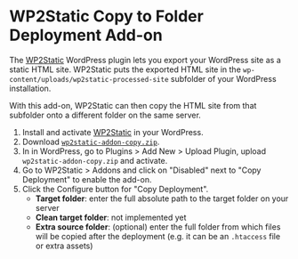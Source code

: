 # WP2Static Copy to Folder Deployment Add-on

The [WP2Static](https://wp2static.com/) WordPress plugin lets you export your WordPress site as a static HTML site. WP2Static puts the exported HTML site in the `wp-content/uploads/wp2static-processed-site` subfolder of your WordPress installation.

With this add-on, WP2Static can then copy the HTML site from that subfolder onto a different folder on the same server.

1. Install and activate [WP2Static](https://wp2static.com/) in your WordPress.
2. Download [`wp2static-addon-copy.zip`](https://github.com/twardoch/wp2static-addon-copy/raw/master/release/wp2static-addon-copy.zip).
3. In in WordPress, go to Plugins > Add New > Upload Plugin, upload `wp2static-addon-copy.zip` and activate.
4. Go to WP2Static > Addons and click on "Disabled" next to "Copy Deployment" to enable the add-on.
5. Click the Configure button for "Copy Deployment".
   - **Target folder**: enter the full absolute path to the target folder on your server
   - **Clean target folder**: not implemented yet
   - **Extra source folder**: (optional) enter the full folder from which files will be copied after the deployment (e.g. it can be an `.htaccess` file or extra assets)

